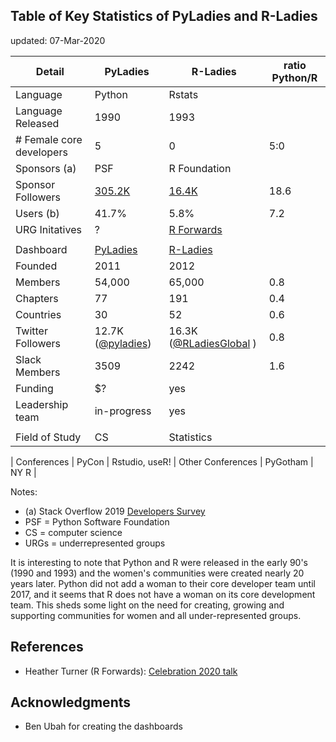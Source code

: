 

## Table of Key Statistics of PyLadies and R-Ladies
updated:  07-Mar-2020

| Detail            | PyLadies | R-Ladies  | ratio Python/R  |
|-------------------|------------|------------|----------------|
| Language          | Python     | Rstats     |                |
| Language Released | 1990       | 1993       |                |
| # Female core developers|  5   | 0          |  5:0              | 
| Sponsors (a)      | PSF        | R Foundation |              |
| Sponsor Followers | [305.2K](https://twitter.com/ThePSF)  |  [16.4K](https://twitter.com/_R_Foundation)| 18.6  |
| Users (b)         | 41.7%      | 5.8%       |  7.2   |
| URG Initatives    | ?          | [R Forwards](https://forwards.github.io)       |     |
|                   |            |        |     |
| Dashboard         | [PyLadies](https://nyc-pyladies.github.io/pyladies-dashboard/pyladies.html)   | [R-Ladies](https://benubah.github.io/r-community-explorer/rladies.html)
| Founded           | 2011       | 2012       |                |
| Members           | 54,000     | 65,000     |  0.8   |
| Chapters          | 77         | 191        |  0.4   |
| Countries         | 30         |  52        |  0.6   |
| Twitter Followers | 12.7K ([@pyladies](https://twitter.com/pyladies))  |  16.3K ([@RLadiesGlobal](https://twitter.com/RLadiesGlobal) )   | 0.8
| Slack Members     | 3509       | 2242       |  1.6   |  
| Funding           | $?         |  yes       |           |     
| Leadership team             | in-progress| yes        |                |
|                   |            |        |     |
| Field of Study    | CS         | Statistics |            |

| Conferences       | PyCon      | Rstudio, useR! 
| Other Conferences | PyGotham   | NY R       |


Notes:  
- (a) Stack Overflow 2019 [Developers Survey](https://insights.stackoverflow.com/survey/2019)
- PSF = Python Software Foundation  
- CS = computer science
- URGs = underrepresented groups

It is interesting to note that Python and R were released in the early 90's (1990 and 1993) and the women's communities were created nearly 20 years later.  Python did not add a woman to their core developer team until 2017, and it seems that R does not have a woman on its core development team.  This sheds some light on the need for creating, growing and supporting communities for women and all under-represented groups.  

## References
- Heather Turner (R Forwards):  [Celebration 2020 talk](https://www.heatherturner.net/talks/celebration2020)

## Acknowledgments
- Ben Ubah for creating the dashboards
